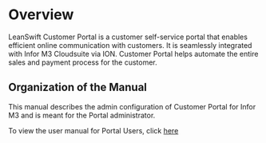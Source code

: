 
# Overview

LeanSwift Customer Portal is a customer self-service portal that enables efficient online communication with customers. It is seamlessly integrated with Infor M3 Cloudsuite via ION. Customer Portal helps automate the entire sales and payment process for the customer.

## Organization of the Manual

This manual describes the admin configuration of Customer Portal for Infor M3 and is meant for the Portal administrator.

To view the user manual for Portal Users, click [here](usermanual-customerportal-user.md)
